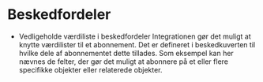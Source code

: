 # Beskedfordeler



- Vedligeholde værdiliste i beskedfordeler
Integrationen gør det muligt at knytte værdilister til et abonnement. Det er defineret i beskedkuverten til hvilke dele af abonnementet dette tillades. Som eksempel kan her  nævnes de felter, der gør det muligt at abonnere på et eller flere specifikke objekter eller relaterede objekter.
